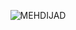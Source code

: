 <p align="center"> 
  <img src="https://github-readme-stats.vercel.app/api?username=MEHDIJAD&show_icons=true&theme=gotham" alt="MEHDIJAD" />
</p>
